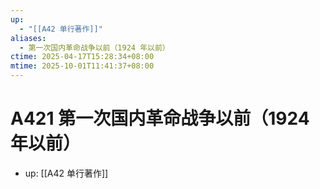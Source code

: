 ```yaml
---
up:
  - "[[A42 单行著作]]"
aliases:
  - 第一次国内革命战争以前（1924 年以前）
ctime: 2025-04-17T15:28:34+08:00
mtime: 2025-10-01T11:41:37+08:00
---
```


# A421 第一次国内革命战争以前（1924 年以前）

- up: [[A42 单行著作]]
